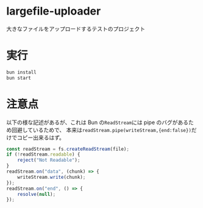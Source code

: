 # largefile-uploader

大きなファイルをアップロードするテストのプロジェクト

# 実行

```bash
bun install
bun start
```

# 注意点

以下の様な記述があるが、これは Bun の`ReadStream`には pipe のバグがあるため回避しているためで、
本来は`readStream.pipe(writeStream,{end:false})`だけでコピー出来るはず。

```JavaScript
const readStream = fs.createReadStream(file);
if (!readStream.readable) {
    reject("Not Readable");
}
readStream.on("data", (chunk) => {
    writeStream.write(chunk);
});
readStream.on("end", () => {
    resolve(null);
});
```
